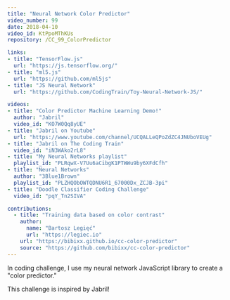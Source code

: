 ```yaml
---
title: "Neural Network Color Predictor"
video_number: 99
date: 2018-04-10
video_id: KtPpoMThKUs
repository: /CC_99_ColorPredictor

links:
- title: "TensorFlow.js"
  url: "https://js.tensorflow.org/"
- title: "ml5.js"
  url: "https://github.com/ml5js"
- title: "JS Neural Network"
  url: "https://github.com/CodingTrain/Toy-Neural-Network-JS/"

videos:
- title: "Color Predictor Machine Learning Demo!"
  author: "Jabril"
  video_id: "KO7W0Qq8yUE"
- title: "Jabril on Youtube"
  url: "https://www.youtube.com/channel/UCQALLeQPoZdZC4JNUboVEUg"
- title: "Jabril on The Coding Train"
  video_id: "iN3WAko2rL8"
- title: "My Neural Networks playlist"
  playlist_id: "PLRqwX-V7Uu6aCibgK1PTWWu9by6XFdCfh"
- title: "Neural Networks"
  author: "3Blue1Brown"
  playlist_id: "PLZHQObOWTQDNU6R1_67000Dx_ZCJB-3pi"
- title: "Doodle Classifier Coding Challenge"
  video_id: "pqY_Tn2SIVA"

contributions:
  - title: "Training data based on color contrast"
    author:
      name: "Bartosz Legięć"
      url: "https://legiec.io"
    url: "https://bibixx.github.io/cc-color-predictor"
    source: "https://github.com/bibixx/cc-color-predictor"
---
```


In coding challenge, I use my neural network JavaScript library to create a "color predictor."

This challenge is inspired by Jabril!
